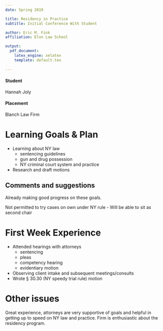```yaml
---
date: Spring 2019

title: Residency in Practice
subtitle: Initial Conference With Student

author: Eric M. Fink
affiliation: Elon Law School

output: 
  pdf_document:
    latex_engine: xelatex
    template: default.tex
    
---
```



#### Student

Hannah Joly 

#### Placement

Blanch Law Firm 

# Learning Goals & Plan

- Learning about NY law 
    - sentencing guidelines 
    - gun and drug possession 
    - NY criminal court system and practice 
- Research and draft motions 

## Comments and suggestions

Already making good progress on these goals.

Not permitted to try cases on own under NY rule 
    - Will be able to sit as second chair

# First Week Experience 

- Attended hearings with attorneys 
    - sentencing
    - pleas
    - competency hearing 
    - evidentiary motion 
- Observing client intake and subsequent meetings/consults  
- Wrote § 30.30 (NY speedy trial rule) motion

# Other issues 

Great experience, attorneys are very supportive of goals and helpful in getting up to speed on NY law and practice. Firm is enthusiastic about the residency program. 
